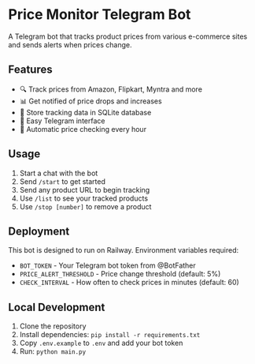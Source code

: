 # Price Monitor Telegram Bot

A Telegram bot that tracks product prices from various e-commerce sites and sends alerts when prices change.

## Features

- 🔍 Track prices from Amazon, Flipkart, Myntra and more
- 📊 Get notified of price drops and increases
- 💾 Store tracking data in SQLite database
- 🤖 Easy Telegram interface
- 🔄 Automatic price checking every hour

## Usage

1. Start a chat with the bot
2. Send `/start` to get started
3. Send any product URL to begin tracking
4. Use `/list` to see your tracked products
5. Use `/stop [number]` to remove a product

## Deployment

This bot is designed to run on Railway. Environment variables required:

- `BOT_TOKEN` - Your Telegram bot token from @BotFather
- `PRICE_ALERT_THRESHOLD` - Price change threshold (default: 5%)
- `CHECK_INTERVAL` - How often to check prices in minutes (default: 60)

## Local Development

1. Clone the repository
2. Install dependencies: `pip install -r requirements.txt`
3. Copy `.env.example` to `.env` and add your bot token
4. Run: `python main.py`
